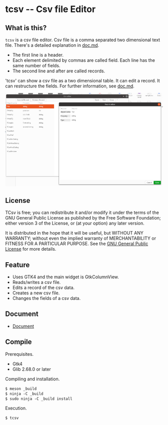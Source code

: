 # tcsv -- Csv file Editor

## What is this?

`tcsv` is a csv file editor.
Csv file is a comma separated two dimensional text file.
There's a detailed explanation in [doc.md](doc.md).

- The first line is a header.
- Each element delimited by commas are called field.
Each line has the same number of fields.
- The second line and after are called records.

'tcsv' can show a csv file as a two dimensional table.
It can edit a record.
It can restructure the fields.
For further information, see [doc.md](doc.md).

![Screen Shot](Screenshot.png)

## License

TCsv is free; you can redistribute it and/or modify it under the terms of the GNU General Public License
as published by the Free Software Foundation; either version 3 of the License, or (at your option) any later version.

It is distributed in the hope that it will be useful,
but WITHOUT ANY WARRANTY; without even the implied warranty of MERCHANTABILITY or FITNESS FOR A PARTICULAR PURPOSE.
See the [GNU General Public License](https://www.gnu.org/licenses/gpl-3.0.html) for more details.

## Feature

- Uses GTK4 and the main widget is GtkColumnView.
- Reads/writes a csv file.
- Edits a record of the csv data.
- Creates a new csv file.
- Changes the fields of a csv data.

## Document

- [Document](doc.md)

## Compile

Prerequisites.

- Gtk4
- Glib 2.68.0 or later

Compiling and installation.

~~~
$ meson _build
$ ninja -C _build
$ sudo ninja -C _build install
~~~

Execution.

~~~
$ tcsv
~~~

